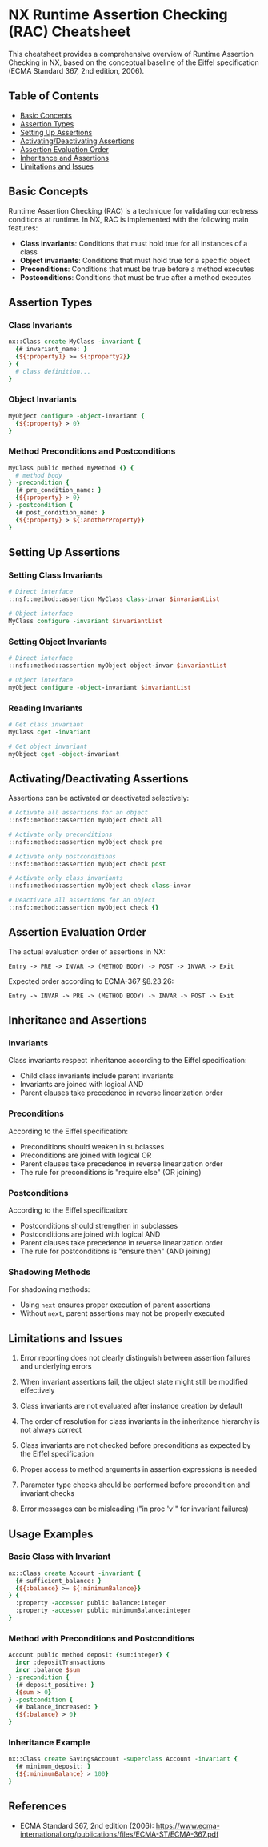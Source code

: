 # NX Runtime Assertion Checking (RAC) Cheatsheet

This cheatsheet provides a comprehensive overview of Runtime Assertion Checking in NX, based on the conceptual baseline of the Eiffel specification (ECMA Standard 367, 2nd edition, 2006).

## Table of Contents
- [Basic Concepts](#basic-concepts)
- [Assertion Types](#assertion-types)
- [Setting Up Assertions](#setting-up-assertions)
- [Activating/Deactivating Assertions](#activatingdeactivating-assertions)
- [Assertion Evaluation Order](#assertion-evaluation-order)
- [Inheritance and Assertions](#inheritance-and-assertions)
- [Limitations and Issues](#limitations-and-issues)

## Basic Concepts

Runtime Assertion Checking (RAC) is a technique for validating correctness conditions at runtime. In NX, RAC is implemented with the following main features:

- **Class invariants**: Conditions that must hold true for all instances of a class
- **Object invariants**: Conditions that must hold true for a specific object
- **Preconditions**: Conditions that must be true before a method executes
- **Postconditions**: Conditions that must be true after a method executes

## Assertion Types

### Class Invariants

```tcl
nx::Class create MyClass -invariant {
  {# invariant_name: }
  {${:property1} >= ${:property2}}
} {
  # class definition...
}
```

### Object Invariants

```tcl
MyObject configure -object-invariant {
  {${:property} > 0}
}
```

### Method Preconditions and Postconditions

```tcl
MyClass public method myMethod {} {
  # method body
} -precondition {
  {# pre_condition_name: }
  {${:property} > 0}
} -postcondition {
  {# post_condition_name: }
  {${:property} > ${:anotherProperty}}
}
```

## Setting Up Assertions

### Setting Class Invariants

```tcl
# Direct interface
::nsf::method::assertion MyClass class-invar $invariantList

# Object interface
MyClass configure -invariant $invariantList
```

### Setting Object Invariants

```tcl
# Direct interface
::nsf::method::assertion myObject object-invar $invariantList

# Object interface
myObject configure -object-invariant $invariantList
```

### Reading Invariants

```tcl
# Get class invariant
MyClass cget -invariant

# Get object invariant
myObject cget -object-invariant
```

## Activating/Deactivating Assertions

Assertions can be activated or deactivated selectively:

```tcl
# Activate all assertions for an object
::nsf::method::assertion myObject check all

# Activate only preconditions
::nsf::method::assertion myObject check pre

# Activate only postconditions
::nsf::method::assertion myObject check post

# Activate only class invariants
::nsf::method::assertion myObject check class-invar

# Deactivate all assertions for an object
::nsf::method::assertion myObject check {}
```

## Assertion Evaluation Order

The actual evaluation order of assertions in NX:
```
Entry -> PRE -> INVAR -> (METHOD BODY) -> POST -> INVAR -> Exit
```

Expected order according to ECMA-367 §8.23.26:
```
Entry -> INVAR -> PRE -> (METHOD BODY) -> INVAR -> POST -> Exit
```

## Inheritance and Assertions

### Invariants

Class invariants respect inheritance according to the Eiffel specification:
- Child class invariants include parent invariants
- Invariants are joined with logical AND
- Parent clauses take precedence in reverse linearization order

### Preconditions

According to the Eiffel specification:
- Preconditions should weaken in subclasses
- Preconditions are joined with logical OR
- Parent clauses take precedence in reverse linearization order
- The rule for preconditions is "require else" (OR joining)

### Postconditions

According to the Eiffel specification:
- Postconditions should strengthen in subclasses
- Postconditions are joined with logical AND
- Parent clauses take precedence in reverse linearization order
- The rule for postconditions is "ensure then" (AND joining)

### Shadowing Methods

For shadowing methods:
- Using `next` ensures proper execution of parent assertions
- Without `next`, parent assertions may not be properly executed

## Limitations and Issues

1. Error reporting does not clearly distinguish between assertion failures and underlying errors

2. When invariant assertions fail, the object state might still be modified effectively

3. Class invariants are not evaluated after instance creation by default

4. The order of resolution for class invariants in the inheritance hierarchy is not always correct

5. Class invariants are not checked before preconditions as expected by the Eiffel specification

6. Proper access to method arguments in assertion expressions is needed

7. Parameter type checks should be performed before precondition and invariant checks

8. Error messages can be misleading ("in proc 'v'" for invariant failures)

## Usage Examples

### Basic Class with Invariant

```tcl
nx::Class create Account -invariant {
  {# sufficient_balance: }
  {${:balance} >= ${:minimumBalance}}
} {
  :property -accessor public balance:integer
  :property -accessor public minimumBalance:integer
}
```

### Method with Preconditions and Postconditions

```tcl
Account public method deposit {sum:integer} {
  incr :depositTransactions
  incr :balance $sum
} -precondition {
  {# deposit_positive: }
  {$sum > 0}
} -postcondition {
  {# balance_increased: }
  {${:balance} > 0}
}
```

### Inheritance Example

```tcl
nx::Class create SavingsAccount -superclass Account -invariant {
  {# minimum_deposit: }
  {${:minimumBalance} > 100}
}
```

## References

- ECMA Standard 367, 2nd edition (2006): https://www.ecma-international.org/publications/files/ECMA-ST/ECMA-367.pdf 